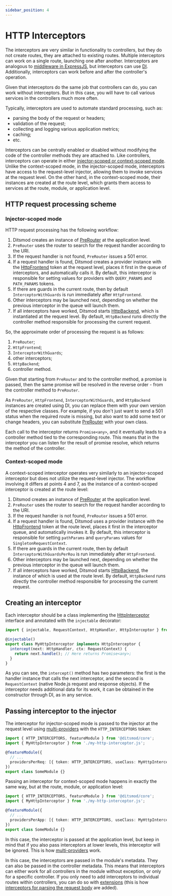```yaml
---
sidebar_position: 4
---
```


# HTTP Interceptors

The interceptors are very similar in functionality to controllers, but they do not create routes, they are attached to existing routes. Multiple interceptors can work on a single route, launching one after another. Interceptors are analogous to [middleware in ExpressJS][5], but interceptors can use [DI][106]. Additionally, interceptors can work before and after the controller's operation. 

Given that interceptors do the same job that controllers can do, you can work without interceptors. But in this case, you will have to call various services in the controllers much more often.

Typically, interceptors are used to automate standard processing, such as:

- parsing the body of the request or headers;
- validation of the request;
- collecting and logging various application metrics;
- caching;
- etc.

Interceptors can be centrally enabled or disabled without modifying the code of the controller methods they are attached to. Like controllers, interceptors can operate in either [injector-scoped or context-scoped mode][109]. Unlike the context-scoped mode, in the injector-scoped mode, interceptors have access to the request-level injector, allowing them to invoke services at the request level. On the other hand, in the context-scoped mode, their instances are created at the route level, which grants them access to services at the route, module, or application level.

## HTTP request processing scheme

### Injector-scoped mode

HTTP request processing has the following workflow:

1. Ditsmod creates an instance of [PreRouter][7] at the application level.
2. `PreRouter` uses the router to search for the request handler according to the URI.
3. If the request handler is not found, `PreRouter` issues a 501 error.
4. If a request handler is found, Ditsmod creates a provider instance with the [HttpFrontend][2] token at the request level, places it first in the queue of interceptors, and automatically calls it. By default, this interceptor is responsible for setting values for providers with `QUERY_PARAMS` and `PATH_PARAMS` tokens.
5. If there are guards in the current route, then by default `InterceptorWithGuards` is run immediately after `HttpFrontend`.
6. Other interceptors may be launched next, depending on whether the previous interceptor in the queue will launch them.
7. If all interceptors have worked, Ditsmod starts [HttpBackend][3], which is instantiated at the request level. By default, `HttpBackend` runs directly the controller method responsible for processing the current request.

So, the approximate order of processing the request is as follows:

1. `PreRouter`;
2. `HttpFrontend`;
3. `InterceptorWithGuards`;
4. other interceptors;
5. `HttpBackend`;
6. controller method.

Given that starting from `PreRouter` and to the controller method, a promise is passed, then the same promise will be resolved in the reverse order - from the controller method to `PreRouter`.

As `PreRouter`, `HttpFrontend`, `InterceptorWithGuards`, and `HttpBackend` instances are created using DI, you can replace them with your own version of the respective classes. For example, if you don't just want to send a 501 status when the required route is missing, but also want to add some text or change headers, you can substitute [PreRouter][7] with your own class.

Each call to the interceptor returns `Promise<any>`, and it eventually leads to a controller method tied to the corresponding route. This means that in the interceptor you can listen for the result of promise resolve, which returns the method of the controller.

### Context-scoped mode

A context-scoped interceptor operates very similarly to an injector-scoped interceptor but does not utilize the request-level injector. The workflow involving it differs at points 4 and 7, as the instance of a context-scoped interceptor is created at the route level:

1. Ditsmod creates an instance of [PreRouter][7] at the application level.
2. `PreRouter` uses the router to search for the request handler according to the URI.
3. If the request handler is not found, `PreRouter` issues a 501 error.
4. If a request handler is found, Ditsmod uses a provider instance with the [HttpFrontend][2] token at the route level, places it first in the interceptor queue, and automatically invokes it. By default, this interceptor is responsible for setting `pathParams` and `queryParams` values for `SingletonRequestContext`.
5. If there are guards in the current route, then by default `InterceptorWithGuardsPerRou` is run immediately after `HttpFrontend`.
6. Other interceptors may be launched next, depending on whether the previous interceptor in the queue will launch them.
7. If all interceptors have worked, Ditsmod starts [HttpBackend][3], the instance of which is used at the route level. By default, `HttpBackend` runs directly the controller method responsible for processing the current request.

## Creating an interceptor

Each interceptor should be a class implementing the [HttpInterceptor][1] interface and annotated with the `injectable` decorator:

```ts
import { injectable, RequestContext, HttpHandler, HttpInterceptor } from '@ditsmod/core';

@injectable()
export class MyHttpInterceptor implements HttpInterceptor {
  intercept(next: HttpHandler, ctx: RequestContext) {
    return next.handle(); // Here returns Promise<any>;
  }
}
```

As you can see, the `intercept()` method has two parameters: the first is the handler instance that calls the next interceptor, and the second is `RequestContext` (native Node.js request and response objects). If the interceptor needs additional data for its work, it can be obtained in the constructor through DI, as in any service.

## Passing interceptor to the injector

The interceptor for injector-scoped mode is passed to the injector at the request level using [multi-providers][107] with the `HTTP_INTERCEPTORS` token:

```ts
import { HTTP_INTERCEPTORS, featureModule } from '@ditsmod/core';
import { MyHttpInterceptor } from './my-http-interceptor.js';

@featureModule({
  // ...
  providersPerReq: [{ token: HTTP_INTERCEPTORS, useClass: MyHttpInterceptor, multi: true }],
})
export class SomeModule {}
```

Passing an interceptor for context-scoped mode happens in exactly the same way, but at the route, module, or application level:

```ts
import { HTTP_INTERCEPTORS, featureModule } from '@ditsmod/core';
import { MyHttpInterceptor } from './my-http-interceptor.js';

@featureModule({
  // ...
  providersPerApp: [{ token: HTTP_INTERCEPTORS, useClass: MyHttpInterceptor, multi: true }],
})
export class SomeModule {}
```

In this case, the interceptor is passed at the application level, but keep in mind that if you also pass interceptors at lower levels, this interceptor will be ignored. This is how [multi-providers][107] work.

In this case, the interceptors are passed in the module's metadata. They can also be passed in the controller metadata. This means that interceptors can either work for all controllers in the module without exception, or only for a specific controller. If you only need to add interceptors to individual routes within controllers, you can do so with [extensions][108] (this is how [interceptors for parsing the request body][9] are added).

[1]: https://github.com/ditsmod/ditsmod/blob/core-2.54.0/packages/core/src/types/http-interceptor.ts#L43-L45
[2]: https://github.com/ditsmod/ditsmod/blob/core-2.54.0/packages/core/src/interceptors/default-http-frontend.ts
[3]: https://github.com/ditsmod/ditsmod/blob/core-2.54.0/packages/core/src/interceptors/default-http-backend.ts
[5]: https://expressjs.com/en/guide/writing-middleware.html
[7]: https://github.com/ditsmod/ditsmod/blob/core-2.54.0/packages/core/src/services/pre-router.ts
[8]: https://github.com/ditsmod/ditsmod/blob/core-2.54.0/packages/core/src/types/route-data.ts
[9]: https://github.com/ditsmod/ditsmod/blob/body-parser-2.16.0/packages/body-parser/src/body-parser.extension.ts#L54

[106]: /components-of-ditsmod-app/dependency-injection
[107]: /components-of-ditsmod-app/dependency-injection#multi-providers
[108]: /components-of-ditsmod-app/extensions
[109]: /components-of-ditsmod-app/controllers-and-services/#what-is-a-controller
